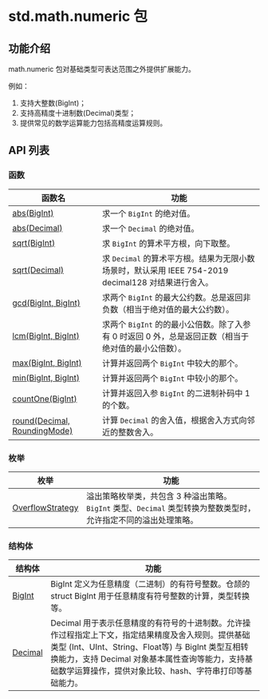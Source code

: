# std.math.numeric 包

## 功能介绍

math.numeric 包对基础类型可表达范围之外提供扩展能力。

例如：

1. 支持大整数(BigInt)；
2. 支持高精度十进制数(Decimal)类型；
3. 提供常见的数学运算能力包括高精度运算规则。

## API 列表

### 函数

|              函数名          |           功能           |
| --------------------------- | ------------------------ |
| [abs(BigInt)](./math_numeric_package_api/math_numeric_package_funcs.md#func-absbigint)| 求一个 `BigInt` 的绝对值。|
| [abs(Decimal)](./math_numeric_package_api/math_numeric_package_funcs.md#func-absdecimal)| 求一个 `Decimal` 的绝对值。|
| [sqrt(BigInt)](./math_numeric_package_api/math_numeric_package_funcs.md#func-sqrtbigint)| 求 `BigInt` 的算术平方根，向下取整。|
| [sqrt(Decimal)](./math_numeric_package_api/math_numeric_package_funcs.md#func-sqrtdecimal)| 求 `Decimal` 的算术平方根。结果为无限小数场景时，默认采用 IEEE 754-2019 decimal128 对结果进行舍入。|
| [gcd(BigInt, BigInt)](./math_numeric_package_api/math_numeric_package_funcs.md#func-gcdbigint-bigint)| 求两个 `BigInt` 的最大公约数。总是返回非负数（相当于绝对值的最大公约数）。|
| [lcm(BigInt, BigInt)](./math_numeric_package_api/math_numeric_package_funcs.md#func-lcmbigint-bigint) | 求两个 `BigInt` 的的最小公倍数。除了入参有 0 时返回 0 外，总是返回正数（相当于绝对值的最小公倍数）。 |
| [max(BigInt, BigInt)](./math_numeric_package_api/math_numeric_package_funcs.md#func-maxbigint-bigint) | 计算并返回两个 `BigInt` 中较大的那个。 |
| [min(BigInt, BigInt)](./math_numeric_package_api/math_numeric_package_funcs.md#func-minbigint-bigint) | 计算并返回两个 `BigInt` 中较小的那个。 |
| [countOne(BigInt)](./math_numeric_package_api/math_numeric_package_funcs.md#func-countonebigint) | 计算并返回入参 `BigInt` 的二进制补码中 1 的个数。 |
| [round(Decimal, RoundingMode)](./math_numeric_package_api/math_numeric_package_funcs.md#func-rounddecimal) | 计算 `Decimal` 的舍入值，根据舍入方式向邻近的整数舍入。 |

### 枚举

|                 枚举              |                功能                 |
| --------------------------------- | ---------------------------------- |
| [OverflowStrategy](./math_numeric_package_api/math_numeric_package_enums.md#enum-overflowstrategy) | 溢出策略枚举类，共包含 3 种溢出策略。`BigInt` 类型、`Decimal` 类型转换为整数类型时，允许指定不同的溢出处理策略。 |

### 结构体

|                结构体              |                功能                 |
| ---------------------------------- | ---------------------------------- |
| [BigInt](./math_numeric_package_api/math_numeric_package_structs.md#struct-bigint) | BigInt 定义为任意精度（二进制）的有符号整数。仓颉的 struct BigInt 用于任意精度有符号整数的计算，类型转换等。 |
| [Decimal](./math_numeric_package_api/math_numeric_package_structs.md#struct-decimal) | Decimal 用于表示任意精度的有符号的十进制数。允许操作过程指定上下文，指定结果精度及舍入规则。提供基础类型 (Int、UInt、String、Float等) 与 BigInt 类型互相转换能力，支持 Decimal 对象基本属性查询等能力，支持基础数学运算操作，提供对象比较、hash、字符串打印等基础能力。|
